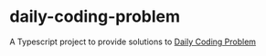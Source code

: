 # daily-coding-problem
A Typescript project to provide solutions to [Daily Coding Problem](https://dailycodingproblem.com/)
